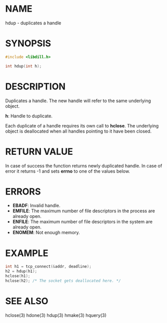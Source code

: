 # NAME

hdup - duplicates a handle

# SYNOPSIS

```c
#include <libdill.h>

int hdup(int h);
```

# DESCRIPTION

Duplicates a handle. The new handle will refer to the same
underlying object.

**h**: Handle to duplicate.

Each duplicate of a handle requires its own call to **hclose**.
The underlying object is deallocated when all handles pointing to it
have been closed.

# RETURN VALUE

In case of success the function returns newly duplicated handle. In case of error it returns -1 and sets **errno** to one of the values below.

# ERRORS

* **EBADF**: Invalid handle.
* **EMFILE**: The maximum number of file descriptors in the process are already open.
* **ENFILE**: The maximum number of file descriptors in the system are already open.
* **ENOMEM**: Not enough memory.

# EXAMPLE

```c
int h1 = tcp_connect(&addr, deadline);
h2 = hdup(h1);
hclose(h1);
hclose(h2); /* The socket gets deallocated here. */
```
# SEE ALSO

hclose(3) hdone(3) hdup(3) hmake(3) hquery(3) 
